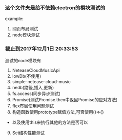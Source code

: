 ### 这个文件夹是给不依赖electron的模块测试的
example:
1. 网页布局测试
2. node模块测试

### 截止到2017年12月1日 20:33:53
测试的node模块有
1. NeteaseCloudMusicApi
2. lowDb(不使用)
3. simple-netease-cloud-music
4. nedb(路径,插入,更新)
5. fs.access(同步异步测试)
6. Promise(测试Promise.then中返回Promise的应对方法)
7. flex布局使用问题测试
8. 构造函数使用prototype赋值方法,可否使用()=>{}
- 以及使用this来执行其他的方法是否可以
9. Set结构性能测试
